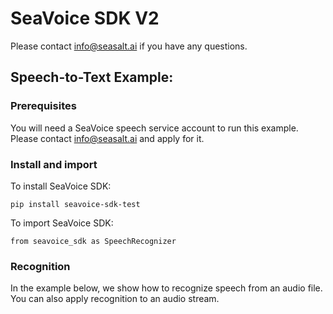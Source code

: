 # SeaVoice SDK V2

Please contact info@seasalt.ai if you have any questions.

## Speech-to-Text Example:

### Prerequisites
You will need a SeaVoice speech service account to run this example. Please contact info@seasalt.ai and apply for it.

### Install and import
To install SeaVoice SDK:

```pip install seavoice-sdk-test```

To import SeaVoice SDK:

```from seavoice_sdk as SpeechRecognizer```


### Recognition
In the example below, we show how to recognize speech from an audio file. You can also apply recognition to an audio stream.

